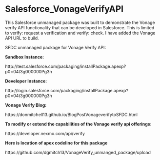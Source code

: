 # Salesforce_VonageVerifyAPI
This Salesforce unmanaged package was built to demonstrate the Vonage verify API functionality that can be developed in Salesforce. This is limited to verify: request a verification and verify: check. I have added the Vonage API URL to build.

SFDC unmanaged package for Vonage Verify API:

<b>Sandbox Instance:</b>
<p>http://test.salesforce.com/packaging/installPackage.apexp?p0=04t3g000000Pg3h</p>

<b>Developer Instance:</b>
<p>http://login.salesforce.com/packaging/installPackage.apexp?p0=04t3g000000Pg3h</p>


<b>Vonage Verify Blog:</b>
<p>https://donmitchell13.github.io/BlogPostVonageverifytoSFDC.html</p>

<b>To modify or extend the capabilities of the Vonage verify api offerings:</b>
<p>https://developer.nexmo.com/api/verify</p>

<b>Here is location of apex codeline for this package</b>
<p>https://github.com/dgmitch13/VonageVerify_unmanged_package/upload</p>


